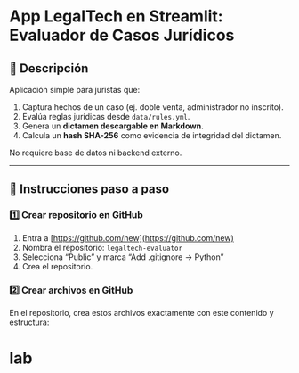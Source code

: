# App LegalTech en Streamlit: Evaluador de Casos Jurídicos

## 🧭 Descripción
Aplicación simple para juristas que:
1. Captura hechos de un caso (ej. doble venta, administrador no inscrito).
2. Evalúa reglas jurídicas desde `data/rules.yml`.
3. Genera un **dictamen descargable en Markdown**.
4. Calcula un **hash SHA-256** como evidencia de integridad del dictamen.

No requiere base de datos ni backend externo.

---

## 🚀 Instrucciones paso a paso

### 1️⃣ Crear repositorio en GitHub
1. Entra a [https://github.com/new](https://github.com/new)
2. Nombra el repositorio: `legaltech-evaluator`
3. Selecciona “Public” y marca “Add .gitignore → Python”
4. Crea el repositorio.

### 2️⃣ Crear archivos en GitHub
En el repositorio, crea estos archivos exactamente con este contenido y estructura:

# lab
